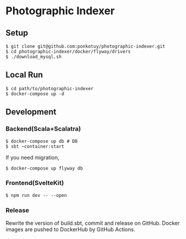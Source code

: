 # Photographic Indexer

## Setup
```shell
$ git clone git@github.com:ponkotuy/photographic-indexer.git
$ cd photographic-indexer/docker/flyway/drivers
$ ./download_mysql.sh
```

## Local Run
```shell
$ cd path/to/photographic-indexer
$ docker-compose up -d
```

## Development
### Backend(Scala+Scalatra)
```shell
$ docker-compose up db # DB
$ sbt ~container:start
```

If you need migration,

```shell
$ docker-compose up flyway db
```

### Frontend(SvelteKit)
```shell
$ npm run dev -- --open
```

### Release
Rewrite the version of build.sbt, commit and release on GitHub. Docker images are pushed to DockerHub by GitHub Actions.
